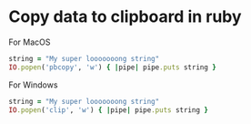 # Copy data to clipboard in ruby


For MacOS

```ruby
string = "My super looooooong string"
IO.popen('pbcopy', 'w') { |pipe| pipe.puts string }
```

For Windows

```ruby
string = "My super looooooong string"
IO.popen('clip', 'w') { |pipe| pipe.puts string }
```
